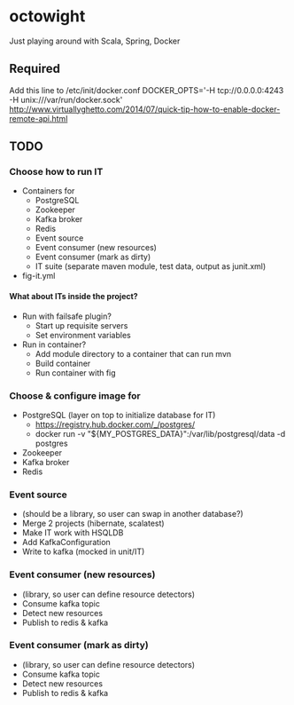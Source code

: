# octowight
Just playing around with Scala, Spring, Docker

## Required

Add this line to /etc/init/docker.conf
DOCKER_OPTS='-H tcp://0.0.0.0:4243 -H unix:///var/run/docker.sock'
http://www.virtuallyghetto.com/2014/07/quick-tip-how-to-enable-docker-remote-api.html


## TODO

### Choose how to run IT
* Containers for
	* PostgreSQL
	* Zookeeper
	* Kafka broker
	* Redis
	* Event source
	* Event consumer (new resources)
	* Event consumer (mark as dirty)
	* IT suite (separate maven module, test data, output as junit.xml)
* fig-it.yml

#### What about ITs inside the project?
* Run with failsafe plugin?
	* Start up requisite servers
	* Set environment variables
* Run in container?
	* Add module directory to a container that can run mvn
	* Build container
	* Run container with fig

### Choose & configure image for
* PostgreSQL (layer on top to initialize database for IT)
	* https://registry.hub.docker.com/_/postgres/
	* docker run -v "${MY_POSTGRES_DATA}":/var/lib/postgresql/data -d postgres
* Zookeeper
* Kafka broker
* Redis

### Event source
* (should be a library, so user can swap in another database?)
* Merge 2 projects (hibernate, scalatest)
* Make IT work with HSQLDB
* Add KafkaConfiguration
* Write to kafka (mocked in unit/IT)

### Event consumer (new resources)
* (library, so user can define resource detectors)
* Consume kafka topic
* Detect new resources
* Publish to redis & kafka

### Event consumer (mark as dirty)
* (library, so user can define resource detectors)
* Consume kafka topic
* Detect new resources
* Publish to redis & kafka
